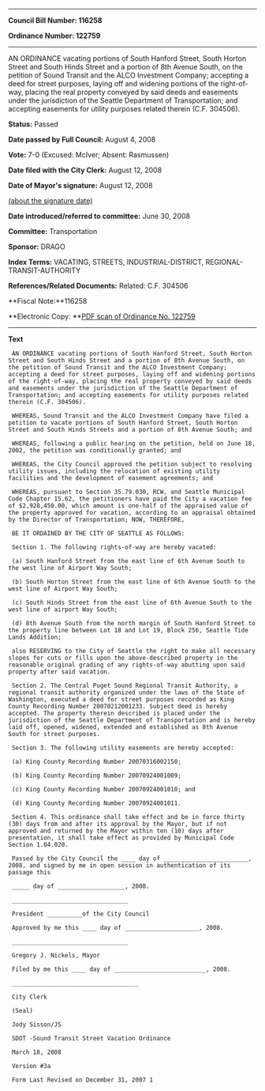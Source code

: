 

********

**Council Bill Number: 116258**
   
**Ordinance Number: 122759**
********

 AN ORDINANCE vacating portions of South Hanford Street, South Horton Street and South Hinds Street and a portion of 8th Avenue South, on the petition of Sound Transit and the ALCO Investment Company; accepting a deed for street purposes, laying off and widening portions of the right-of-way, placing the real property conveyed by said deeds and easements under the jurisdiction of the Seattle Department of Transportation; and accepting easements for utility purposes related therein (C.F. 304506).

**Status:** Passed
   
**Date passed by Full Council:** August 4, 2008
   
**Vote:** 7-0 (Excused: McIver; Absent: Rasmussen)
   
**Date filed with the City Clerk:** August 12, 2008
   
**Date of Mayor's signature:** August 12, 2008
   
[(about the signature date)](/~public/approvaldate.htm)
   
   
   
**Date introduced/referred to committee:** June 30, 2008
   
**Committee:** Transportation
   
**Sponsor:** DRAGO
   
   
**Index Terms:** VACATING, STREETS, INDUSTRIAL-DISTRICT, REGIONAL-TRANSIT-AUTHORITY

**References/Related Documents:** Related: C.F. 304506

**Fiscal Note:**116258

**Electronic Copy: **[PDF scan of Ordinance No. 122759](/~archives/Ordinances/Ord_122759.pdf)

********

**Text**
   
```
 AN ORDINANCE vacating portions of South Hanford Street, South Horton Street and South Hinds Street and a portion of 8th Avenue South, on the petition of Sound Transit and the ALCO Investment Company; accepting a deed for street purposes, laying off and widening portions of the right-of-way, placing the real property conveyed by said deeds and easements under the jurisdiction of the Seattle Department of Transportation; and accepting easements for utility purposes related therein (C.F. 304506).

 WHEREAS, Sound Transit and the ALCO Investment Company have filed a petition to vacate portions of South Hanford Street, South Horton Street and South Hinds Streets and a portion of 8th Avenue South; and

 WHEREAS, following a public hearing on the petition, held on June 18, 2002, the petition was conditionally granted; and

 WHEREAS, the City Council approved the petition subject to resolving utility issues, including the relocation of existing utility facilities and the development of easement agreements; and

 WHEREAS, pursuant to Section 35.79.030, RCW, and Seattle Municipal Code Chapter 15.62, the petitioners have paid the City a vacation fee of $2,928,450.00, which amount is one-half of the appraised value of the property approved for vacation, according to an appraisal obtained by the Director of Transportation; NOW, THEREFORE,

 BE IT ORDAINED BY THE CITY OF SEATTLE AS FOLLOWS:

 Section 1. The following rights-of-way are hereby vacated:

 (a) South Hanford Street from the east line of 6th Avenue South to the west line of Airport Way South;

 (b) South Horton Street from the east line of 6th Avenue South to the west line of Airport Way South;

 (c) South Hinds Street from the east line of 6th Avenue South to the west line of airport Way South;

 (d) 8th Avenue South from the north margin of South Hanford Street to the property line between Lot 18 and Lot 19, Block 256, Seattle Tide Lands Addition;

 also RESERVING to the City of Seattle the right to make all necessary slopes for cuts or fills upon the above-described property in the reasonable original grading of any rights-of-way abutting upon said property after said vacation.

 Section 2. The Central Puget Sound Regional Transit Authority, a regional transit authority organized under the laws of the State of Washington, executed a deed for street purposes recorded as King County Recording Number 20070212001233. Subject deed is hereby accepted. The property therein described is placed under the jurisdiction of the Seattle Department of Transportation and is hereby laid off, opened, widened, extended and established as 8th Avenue South for street purposes.

 Section 3. The following utility easements are hereby accepted:

 (a) King County Recording Number 20070316002150;

 (b) King County Recording Number 20070924001009;

 (c) King County Recording Number 20070924001010; and

 (d) King County Recording Number 20070924001011.

 Section 4. This ordinance shall take effect and be in force thirty (30) days from and after its approval by the Mayor, but if not approved and returned by the Mayor within ten (10) days after presentation, it shall take effect as provided by Municipal Code Section 1.04.020.

 Passed by the City Council the ____ day of ________________________, 2008, and signed by me in open session in authentication of its passage this

 _____ day of ___________________, 2008.

 _________________________________

 President __________of the City Council

 Approved by me this ____ day of _____________________, 2008.

 _________________________________

 Gregory J. Nickels, Mayor

 Filed by me this ____ day of __________________________, 2008.

 ____________________________________

 City Clerk

 (Seal)

 Jody Sisson/JS

 SDOT -Sound Transit Street Vacation Ordinance

 March 18, 2008

 Version #3a

 Form Last Revised on December 31, 2007 1

```
